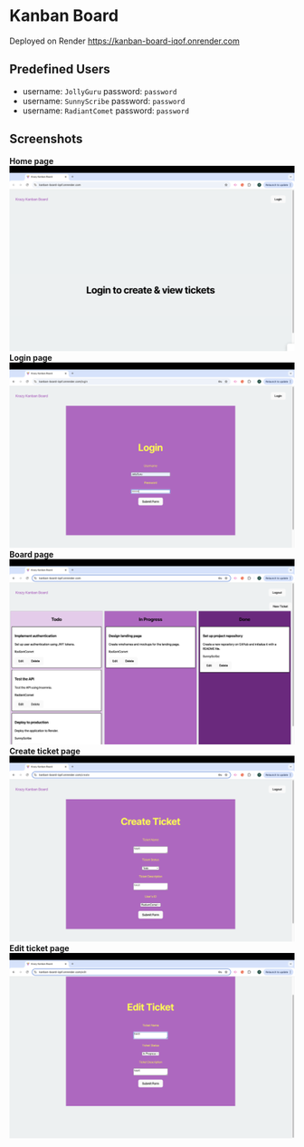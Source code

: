 # Kanban Board

Deployed on Render https://kanban-board-iqof.onrender.com

## Predefined Users
- username: `JollyGuru` password: `password`
- username: `SunnyScribe` password: `password`
- username: `RadiantComet` password: `password`

## Screenshots
**Home page**
![home page](./img/home.png)
**Login page**
![login page](./img/login.png)
**Board page**
![board page](./img/board.png)
**Create ticket page**
![create ticket](./img/ticket_create.png)
**Edit ticket page**
![edit ticket](./img/ticket_edit.png)